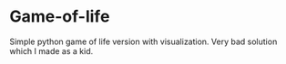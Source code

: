# Game-of-life
Simple python game of life version with visualization. Very bad solution which I made as a kid.
